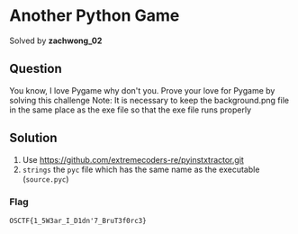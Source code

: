 # Another Python Game
Solved by **zachwong_02**

## Question
You know, I love Pygame why don't you. Prove your love for Pygame by solving this challenge Note: It is necessary to keep the background.png file in the same place as the exe file so that the exe file runs properly

## Solution
1. Use https://github.com/extremecoders-re/pyinstxtractor.git
2. `strings` the `pyc` file which has the same name as the executable (`source.pyc`)

### Flag
`OSCTF{1_5W3ar_I_D1dn'7_BruT3f0rc3}`

